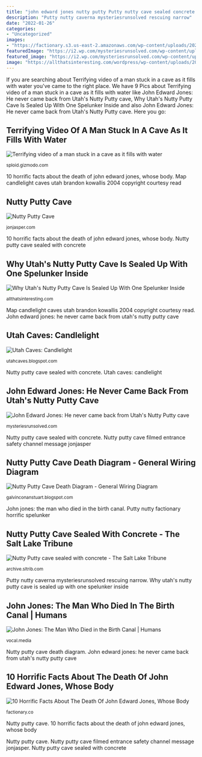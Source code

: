 ```yaml
---
title: "john edward jones nutty putty Putty nutty cave sealed concrete jones john body death utah trapped inside mouth 2009 sltrib"
description: "Putty nutty caverna mysteriesrunsolved rescuing narrow"
date: "2022-01-26"
categories:
- "Uncategorized"
images:
- "https://factionary.s3.us-east-2.amazonaws.com/wp-content/uploads/2020/12/05124642/putty003-1024x683.jpg"
featuredImage: "https://i2.wp.com/mysteriesrunsolved.com/wp-content/uploads/2018/10/IMG_20200913_205417_compress66.jpg?resize=1200%2C675&amp;ssl=1"
featured_image: "https://i2.wp.com/mysteriesrunsolved.com/wp-content/uploads/2018/10/IMG_20200913_205417_compress66.jpg?resize=1200%2C675&amp;ssl=1"
image: "https://allthatsinteresting.com/wordpress/wp-content/uploads/2018/06/Nutty-Putty-Entrance-768x576.jpg"
---
```


If you are searching about Terrifying video of a man stuck in a cave as it fills with water you've came to the right place. We have 9 Pics about Terrifying video of a man stuck in a cave as it fills with water like John Edward Jones: He never came back from Utah&#039;s Nutty Putty cave, Why Utah&#039;s Nutty Putty Cave Is Sealed Up With One Spelunker Inside and also John Edward Jones: He never came back from Utah&#039;s Nutty Putty cave. Here you go:

## Terrifying Video Of A Man Stuck In A Cave As It Fills With Water

![Terrifying video of a man stuck in a cave as it fills with water](https://i.kinja-img.com/gawker-media/image/upload/s--Dghrau86--/c_scale,f_auto,fl_progressive,q_80,w_800/nenndqezioiscguc3117.jpg "John edward jones: he never came back from utah&#039;s nutty putty cave")

<small>sploid.gizmodo.com</small>

10 horrific facts about the death of john edward jones, whose body. Map candlelight caves utah brandon kowallis 2004 copyright courtesy read

## Nutty Putty Cave

![Nutty Putty Cave](http://www.jonjasper.com/NuttyPuttyCave/slides/IMG_0371.jpg "Terrifying video of a man stuck in a cave as it fills with water")

<small>jonjasper.com</small>

10 horrific facts about the death of john edward jones, whose body. Nutty putty cave sealed with concrete

## Why Utah&#039;s Nutty Putty Cave Is Sealed Up With One Spelunker Inside

![Why Utah&#039;s Nutty Putty Cave Is Sealed Up With One Spelunker Inside](https://allthatsinteresting.com/wordpress/wp-content/uploads/2018/06/Nutty-Putty-Entrance-768x576.jpg "John edward jones: he never came back from utah&#039;s nutty putty cave")

<small>allthatsinteresting.com</small>

Map candlelight caves utah brandon kowallis 2004 copyright courtesy read. John edward jones: he never came back from utah&#039;s nutty putty cave

## Utah Caves: Candlelight

![Utah Caves: Candlelight](http://3.bp.blogspot.com/_65u72S1sQoU/SLCxCrzGoZI/AAAAAAAACL4/uDxO5qicdPM/s400/Candlelight.jpg "Putty nutty cave sealed concrete jones john body death utah trapped inside mouth 2009 sltrib")

<small>utahcaves.blogspot.com</small>

Nutty putty cave sealed with concrete. Utah caves: candlelight

## John Edward Jones: He Never Came Back From Utah&#039;s Nutty Putty Cave

![John Edward Jones: He never came back from Utah&#039;s Nutty Putty cave](https://i2.wp.com/mysteriesrunsolved.com/wp-content/uploads/2018/10/IMG_20200913_205417_compress66.jpg?resize=1200%2C675&amp;ssl=1 "10 horrific facts about the death of john edward jones, whose body")

<small>mysteriesrunsolved.com</small>

Nutty putty cave sealed with concrete. Nutty putty cave filmed entrance safety channel message jonjasper

## Nutty Putty Cave Death Diagram - General Wiring Diagram

![Nutty Putty Cave Death Diagram - General Wiring Diagram](https://cdn-geo.dayre.me/ovEjDiEDRmYzUMeG6wJK.jpg "John edward jones: he never came back from utah&#039;s nutty putty cave")

<small>galvinconanstuart.blogspot.com</small>

John jones: the man who died in the birth canal. Putty nutty factionary horrific spelunker

## Nutty Putty Cave Sealed With Concrete - The Salt Lake Tribune

![Nutty Putty cave sealed with concrete - The Salt Lake Tribune](http://archive.sltrib.com/images/2009/1204/nuttyputty_1204~2.jpg "John edward jones: he never came back from utah&#039;s nutty putty cave")

<small>archive.sltrib.com</small>

Putty nutty caverna mysteriesrunsolved rescuing narrow. Why utah&#039;s nutty putty cave is sealed up with one spelunker inside

## John Jones: The Man Who Died In The Birth Canal | Humans

![John Jones: The Man Who Died in the Birth Canal | Humans](https://res.cloudinary.com/jerrick/image/upload/f_jpg,fl_progressive,q_auto,w_1024/60962f37a0c320001d90eb57.png "Nutty putty cave death diagram")

<small>vocal.media</small>

Nutty putty cave death diagram. John edward jones: he never came back from utah&#039;s nutty putty cave

## 10 Horrific Facts About The Death Of John Edward Jones, Whose Body

![10 Horrific Facts About The Death Of John Edward Jones, Whose Body](https://factionary.s3.us-east-2.amazonaws.com/wp-content/uploads/2020/12/05124642/putty003-1024x683.jpg "Nutty putty cave")

<small>factionary.co</small>

Nutty putty cave. 10 horrific facts about the death of john edward jones, whose body

Nutty putty cave. Nutty putty cave filmed entrance safety channel message jonjasper. Nutty putty cave sealed with concrete
